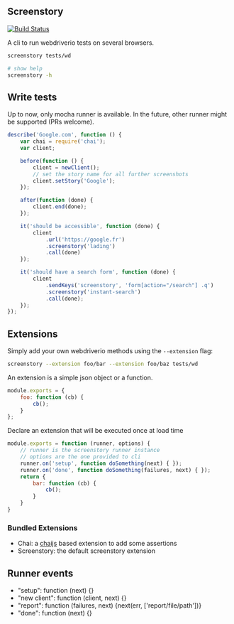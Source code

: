 ## Screenstory

[![Build
Status](https://travis-ci.org/themouette/screenstory.svg?branch=master)](https://travis-ci.org/themouette/screenstory)

A cli to run webdriverio tests on several browsers.

``` bash
screenstory tests/wd

# show help
screenstory -h
```

## Write tests

Up to now, only mocha runner is available. In the future, other runner might be
supported (PRs welcome).

``` javascript
describe('Google.com', function () {
    var chai = require('chai');
    var client;

    before(function () {
        client = newClient();
        // set the story name for all further screenshots
        client.setStory('Google');
    });

    after(function (done) {
        client.end(done);
    });

    it('should be accessible', function (done) {
        client
            .url('https://google.fr')
            .screenstory('lading')
            .call(done)
    });

    it('should have a search form', function (done) {
        client
            .sendKeys('screenstory', 'form[action="/search"] .q')
            .screenstory('instant-search')
            .call(done);
    });
});
```

## Extensions

Simply add your own webdriverio methods using the `--extension` flag:

``` bash
screenstory --extension foo/bar --extension foo/baz tests/wd
```

An extension is a simple json object or a function.

``` javascript
module.exports = {
    foo: function (cb) {
        cb();
    }
};
```

Declare an extension that will be executed once at load time

``` javascript
module.exports = function (runner, options) {
    // runner is the screenstory runner instance
    // options are the one provided to cli
    runner.on('setup', function doSomething(next) { });
    runner.on('done', function doSomething(failures, next) { });
    return {
        bar: function (cb) {
            cb();
        }
    }
}
```

### Bundled Extensions

* Chai: a [chaijs](http://chaijs.com/) based extension to add some assertions
* Screenstory: the default screenstory extension

## Runner events

* "setup": function (next) {}
* "new client": function (client, next) {}
* "report": function (failures, next) {next(err, ['report/file/path'])}
* "done": function (next) {}
